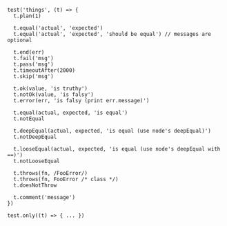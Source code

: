     test('things', (t) => {
      t.plan(1)

      t.equal('actual', 'expected')
      t.equal('actual', 'expected', 'should be equal') // messages are optional

      t.end(err)
      t.fail('msg')
      t.pass('msg')
      t.timeoutAfter(2000)
      t.skip('msg')

      t.ok(value, 'is truthy')
      t.notOk(value, 'is falsy')
      t.error(err, 'is falsy (print err.message)')

      t.equal(actual, expected, 'is equal')
      t.notEqual

      t.deepEqual(actual, expected, 'is equal (use node's deepEqual)')
      t.notDeepEqual

      t.looseEqual(actual, expected, 'is equal (use node's deepEqual with ==)')
      t.notLooseEqual

      t.throws(fn, /FooError/)
      t.throws(fn, FooError /* class */)
      t.doesNotThrow

      t.comment('message')
    })

    test.only((t) => { ... })
